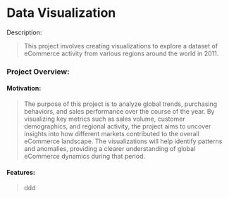 # Data Visualization 
Description:
>This project involves creating visualizations to explore a dataset of eCommerce activity from various regions around the world in 2011. 

### Project Overview:
#### Motivation:
>The purpose of this project is to analyze global trends, purchasing behaviors, and sales performance over the course of the year. By visualizing key metrics such as sales volume, customer demographics, and regional activity, the project aims to uncover insights into how different markets contributed to the overall eCommerce landscape. The visualizations will help identify patterns and anomalies, providing a clearer understanding of global eCommerce dynamics during that period.
#### Features:
>ddd

